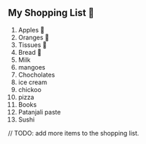 ## My Shopping List 🛒

1. Apples 🍎
2. Oranges 🍊
3. Tissues 🚽
4. Bread 🍞
5. Milk
6. mangoes
7. Chocholates
8. ice cream
9. chickoo
10. pizza
11. Books
12. Patanjali paste
13. Sushi

// TODO: add more items to the shopping list.

